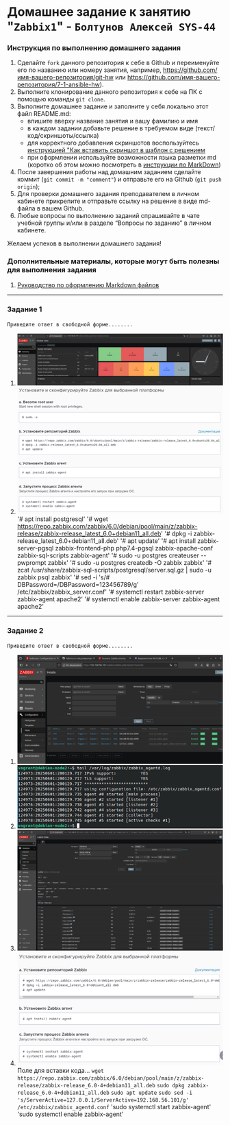 # Домашнее задание к занятию "`Zabbix1`" - `Болтунов Алексей SYS-44`


### Инструкция по выполнению домашнего задания

   1. Сделайте `fork` данного репозитория к себе в Github и переименуйте его по названию или номеру занятия, например, https://github.com/имя-вашего-репозитория/git-hw или  https://github.com/имя-вашего-репозитория/7-1-ansible-hw).
   2. Выполните клонирование данного репозитория к себе на ПК с помощью команды `git clone`.
   3. Выполните домашнее задание и заполните у себя локально этот файл README.md:
      - впишите вверху название занятия и вашу фамилию и имя
      - в каждом задании добавьте решение в требуемом виде (текст/код/скриншоты/ссылка)
      - для корректного добавления скриншотов воспользуйтесь [инструкцией "Как вставить скриншот в шаблон с решением](https://github.com/netology-code/sys-pattern-homework/blob/main/screen-instruction.md)
      - при оформлении используйте возможности языка разметки md (коротко об этом можно посмотреть в [инструкции  по MarkDown](https://github.com/netology-code/sys-pattern-homework/blob/main/md-instruction.md))
   4. После завершения работы над домашним заданием сделайте коммит (`git commit -m "comment"`) и отправьте его на Github (`git push origin`);
   5. Для проверки домашнего задания преподавателем в личном кабинете прикрепите и отправьте ссылку на решение в виде md-файла в вашем Github.
   6. Любые вопросы по выполнению заданий спрашивайте в чате учебной группы и/или в разделе “Вопросы по заданию” в личном кабинете.
   
Желаем успехов в выполнении домашнего задания!
   
### Дополнительные материалы, которые могут быть полезны для выполнения задания

1. [Руководство по оформлению Markdown файлов](https://gist.github.com/Jekins/2bf2d0638163f1294637#Code)

---

### Задание 1

`Приведите ответ в свободной форме........`

1. ![Задание 1 п1](screens/p1.png)
2. ![Задание 1 п2](screens/p5.png)
'# apt install postgresql'
'# wget https://repo.zabbix.com/zabbix/6.0/debian/pool/main/z/zabbix-release/zabbix-release_latest_6.0+debian11_all.deb'
'# dpkg -i zabbix-release_latest_6.0+debian11_all.deb'
'# apt update' 
'# apt install zabbix-server-pgsql zabbix-frontend-php php7.4-pgsql zabbix-apache-conf zabbix-sql-scripts zabbix-agent'
'# sudo -u postgres createuser --pwprompt zabbix'
'# sudo -u postgres createdb -O zabbix zabbix'
'# zcat /usr/share/zabbix-sql-scripts/postgresql/server.sql.gz | sudo -u zabbix psql zabbix'
'# sed -i 's/# DBPassword=/DBPassword=123456789/g'  /etc/zabbix/zabbix_server.conf'
'# systemctl restart zabbix-server zabbix-agent apache2'
'# systemctl enable zabbix-server zabbix-agent apache2'  
---

### Задание 2

`Приведите ответ в свободной форме........`

1. ![Задание 2 п1](screens/p2.png)
2. ![Задание 2 п2](screens/p3.png)
3. ![Задание 2 п3](screens/p4.png)
4. ![Задание 2 п4](screens/p6.png)
Поле для вставки кода...
`wget https://repo.zabbix.com/zabbix/6.0/debian/pool/main/z/zabbix-release/zabbix-release_6.0-4+debian11_all.deb`
`sudo dpkg zabbix-release_6.0-4+debian11_all.deb`
`sudo apt update`
`sudo sed -i 's/ServerActive=127.0.0.1/ServerActive=192.168.56.101/g' /etc/zabbix/zabbix_agentd.conf`
'sudo systemctl start zabbix-agent'
'sudo systemctl enable zabbix-agent'

```

